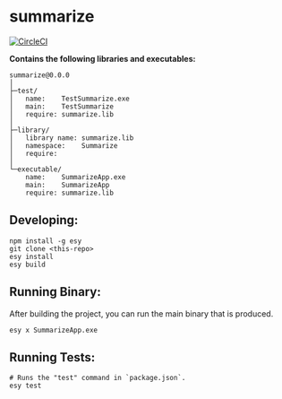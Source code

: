 # summarize


[![CircleCI](https://circleci.com/gh/yourgithubhandle/summarize/tree/master.svg?style=svg)](https://circleci.com/gh/yourgithubhandle/summarize/tree/master)


**Contains the following libraries and executables:**

```
summarize@0.0.0
│
├─test/
│   name:    TestSummarize.exe
│   main:    TestSummarize
│   require: summarize.lib
│
├─library/
│   library name: summarize.lib
│   namespace:    Summarize
│   require:
│
└─executable/
    name:    SummarizeApp.exe
    main:    SummarizeApp
    require: summarize.lib
```

## Developing:

```
npm install -g esy
git clone <this-repo>
esy install
esy build
```

## Running Binary:

After building the project, you can run the main binary that is produced.

```
esy x SummarizeApp.exe 
```

## Running Tests:

```
# Runs the "test" command in `package.json`.
esy test
```
